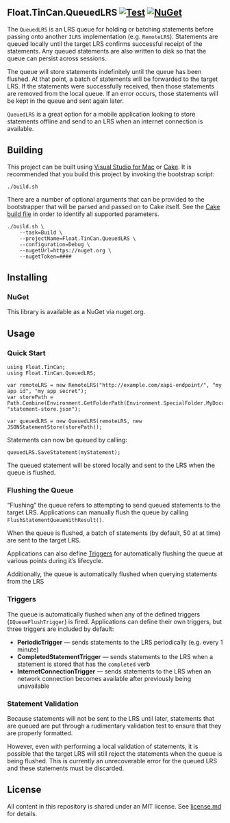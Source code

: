 ## Float.TinCan.QueuedLRS [![Test](https://github.com/gowithfloat/Float.TinCan.QueuedLRS/actions/workflows/test.yml/badge.svg)](https://github.com/gowithfloat/Float.TinCan.QueuedLRS/actions/workflows/test.yml) [![NuGet](https://img.shields.io/nuget/v/Float.TinCan.QueuedLRS)](https://www.nuget.org/packages/Float.TinCan.QueuedLRS/)

The `QueuedLRS` is an LRS queue for holding or batching statements before passing onto another `ILRS` implementation (e.g. `RemoteLRS`). Statements are queued locally until the target LRS confirms successful receipt of the statements. Any queued statements are also written to disk so that the queue can persist across sessions.

The queue will store statements indefinitely until the queue has been flushed. At that point, a batch of statements will be forwarded to the target  LRS. If the statements were successfully received, then those statements are removed from the local queue. If an error occurs, those statements will be kept in the queue and sent again later.

`QueuedLRS` is a great option for a mobile application looking to store statements offline and send to an LRS when an internet connection is available.

## Building

This project can be built using [Visual Studio for Mac](https://visualstudio.microsoft.com/vs/mac/) or [Cake](https://cakebuild.net/). It is recommended that you build this project by invoking the bootstrap script:

    ./build.sh

There are a number of optional arguments that can be provided to the bootstrapper that will be parsed and passed on to Cake itself. See the [Cake build file](./build.cake) in order to identify all supported parameters.

    ./build.sh \
        --task=Build \
        --projectName=Float.TinCan.QueuedLRS \
        --configuration=Debug \
        --nugetUrl=https://nuget.org \
        --nugetToken=####

## Installing

### NuGet
This library is available as a NuGet via nuget.org.

## Usage

### Quick Start

    using Float.TinCan;
    using Float.TinCan.QueuedLRS;

    var remoteLRS = new RemoteLRS("http://example.com/xapi-endpoint/", "my app id", "my app secret");
    var storePath = Path.Combine(Environment.GetFolderPath(Environment.SpecialFolder.MyDocuments), "statement-store.json");

    var queuedLRS = new QueuedLRS(remoteLRS, new JSONStatementStore(storePath));

Statements can now be queued by calling:

    queuedLRS.SaveStatement(myStatement);

The queued statement will be stored locally and sent to the LRS when the queue is flushed.

### Flushing the Queue

“Flushing” the queue refers to attempting to send queued statements to the target LRS. Applications can manually flush the queue by calling `FlushStatementQueueWithResult()`.

When the queue is flushed, a batch of statements (by default, 50 at at time) are sent to the target LRS.

Applications can also define [Triggers](#Triggers) for automatically flushing the queue at various points during it’s lifecycle.

Additionally, the queue is automatically flushed when querying statements from the LRS

### Triggers

The queue is automatically flushed when any of the defined triggers (`IQueueFlushTrigger`) is fired. Applications can define their own triggers, but three triggers are included by default:

* **PeriodicTrigger** — sends statements to the LRS periodically (e.g. every 1 minute)
* **CompletedStatementTrigger** — sends statements to the LRS when a statement is stored that has the `completed` verb
* **InternetConnectionTrigger** — sends statements to the LRS when an network connection becomes available after previously being unavailable

### Statement Validation

Because statements will not be sent to the LRS until later, statements that are queued are put through a rudimentary validation test to ensure that they are properly formatted.

However, even with performing a local validation of statements, it is possible that the target LRS will still reject the statements when the queue is being flushed. This is currently an unrecoverable error for the queued LRS and these statements must be discarded.

## License

All content in this repository is shared under an MIT license. See [license.md](./license.md) for details.
